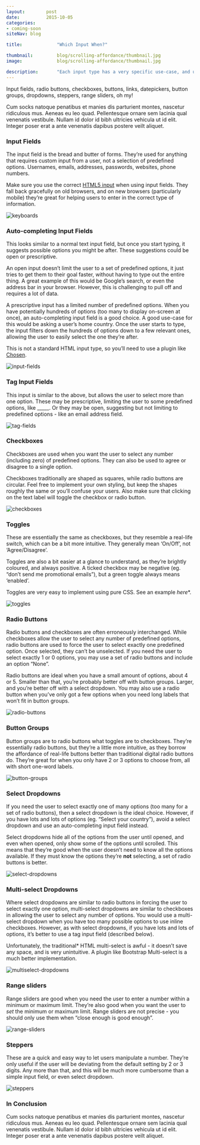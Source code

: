 ```yaml
---
layout:        post
date:          2015-10-05
categories:    
- coming-soon
siteNav: blog

title:             "Which Input When?"

thumbnail:         blog/scrolling-affordance/thumbnail.jpg
image:             blog/scrolling-affordance/thumbnail.jpg

description:       "Each input type has a very specific use-case, and using the wrong input can be confusing for your users."
---
```


Input fields, radio buttons, checkboxes, buttons, links, datepickers, button groups, dropdowns, steppers, range sliders, oh my!

Cum socks natoque penatibus et manies dis parturient montes, nascetur ridiculous mus. Aeneas eu leo quad. Pellentesque ornare sem lacinia qual venenatis vestibule. Nullam id dolor id bibh ultricies vehicula ut id elit. Integer poser erat a ante venenatis dapibus postere veilt aliquet.

### Input Fields
The input field is the bread and butter of forms. They’re used for anything that requires custom input from a user, not a selection of predefined options. Usernames, emails, addresses, passwords, websites, phone numbers. 

Make sure you use the correct [HTML5 input](http://robertnyman.com/html5/forms/input-types.html) when using input fields. They fall back gracefully on old browsers, and on new browsers (particularly mobile) they’re great for helping users to enter in the correct type of information.

![keyboards][keyboards]

### Auto-completing Input Fields
This looks similar to a normal text input field, but once you start typing, it suggests possible options you might be after. These suggestions could be open or prescriptive. 

An open input doesn’t limit the user to a set of predefined options, it just tries to get them to their goal faster, without having to type out the entire thing. A great example of this would be Google’s search, or even the address bar in your browser. However, this is challenging to pull off and requires a lot of data. 

A prescriptive input has a limited number of predefined options. When you have potentially hundreds of options (too many to display on-screen at once), an auto-completing input field is a good choice. A good use-case for this would be asking a user’s home country. Once the user starts to type, the input filters down the hundreds of options down to a few relevant ones, allowing the user to easily select the one they’re after. 

This is not a standard HTML input type, so you’ll need to use a plugin like [Chosen](https://harvesthq.github.io/chosen/).

![input-fields][input-fields]

### Tag Input Fields
This input is similar to the above, but allows the user to select more than one option. These may be prescriptive, limiting the user to some predefined options, like _____. Or they may be open, suggesting but not limiting to predefined options - like an email address field. 

![tag-fields][tag-fields]

### Checkboxes
Checkboxes are used when you want the user to select any number (including zero) of predefined options. They can also be used to agree or disagree to a single option.

Checkboxes traditionally are shaped as squares, while radio buttons are circular. Feel free to implement your own styling, but keep the shapes roughly the same or you’ll confuse your users. Also make sure that clicking on the text label will toggle the checkbox or radio button.

![checkboxes][checkboxes]

### Toggles
These are essentially the same as checkboxes, but they resemble a real-life switch, which can be a bit more intuitive. They generally mean ‘On/Off’, not ‘Agree/Disagree’.

Toggles are also a bit easier at a glance to understand, as they’re brightly coloured, and always positive. A ticked checkbox may be negative (eg. “don’t send me promotional emails”), but a green toggle always means ‘enabled’.

Toggles are very easy to implement using pure CSS. See an example _here_*.

![toggles][toggles]

### Radio Buttons
Radio buttons and checkboxes are often erroneously interchanged. While checkboxes allow the user to select any number of predefined options, radio buttons are used to force the user to select exactly one predefined option. Once selected, they can’t be unselected. If you need the user to select exactly 1 or 0 options, you may use a set of radio buttons and include an option “None”.

Radio buttons are ideal when you have a small amount of options, about 4 or 5. Smaller than that, you’re probably better off with button groups. Larger, and you’re better off with a select dropdown. You may also use a radio button when you’ve only got a few options when you need long labels that won’t fit in button groups.

![radio-buttons][radio-buttons]

### Button Groups
Button groups are to radio buttons what toggles are to checkboxes. They’re essentially radio buttons, but they’re a little more intuitive, as they borrow the affordance of real-life buttons better than traditional digital radio buttons do. They’re great for when you only have 2 or 3 options to choose from, all with short one-word labels. 

![button-groups][button-groups]

### Select Dropdowns
If you need the user to select exactly one of many options (too many for a set of radio buttons), then a select dropdown is the ideal choice. However, if you have lots and lots of options (eg. “Select your country”), avoid a select dropdown and use an auto-completing input field instead. 

Select dropdowns hide all of the options from the user until opened, and even when opened, only show some of the options until scrolled. This means that they’re good when the user doesn’t need to know all the options available. If they must know the options they’re **not** selecting, a set of radio buttons is better.

![select-dropdowns][select-dropdowns]

### Multi-select Dropdowns
Where select dropdowns are similar to radio buttons in forcing the user to select exactly one option, multi-select dropdowns are similar to checkboxes in allowing the user to select any number of options. You would use a multi-select dropdown when you have too many possible options to use inline checkboxes. However, as with select dropdowns, if you have lots and lots of options, it’s better to use a tag input field (described below).

Unfortunately, the traditional* HTML multi-select is awful - it doesn’t save any space, and is very unintuitive. A plugin like Bootstrap Multi-select is a much better implementation.

![multiselect-dropdowns][multiselect-dropdowns]

### Range sliders
Range sliders are good when you need the user to enter a number within a minimum or maximum limit. They’re also good when you want the user to *set* the minimum or maximum limit. Range sliders are not precise - you should only use them when “close enough is good enough”.

![range-sliders][range-sliders]

### Steppers
These are a quick and easy way to let users manipulate a number. They’re only useful if the user will be deviating from the default setting by 2 or 3 digits. Any more than that, and this will be much more cumbersome than a simple input field, or even select dropdown.

![steppers][steppers]

### In Conclusion
Cum socks natoque penatibus et manies dis parturient montes, nascetur ridiculous mus. Aeneas eu leo quad. Pellentesque ornare sem lacinia qual venenatis vestibule. Nullam id dolor id bibh ultricies vehicula ut id elit. Integer poser erat a ante venenatis dapibus postere veilt aliquet.

[keyboards]: /assets/images/blog/which-input-when/keyboards.png
[input-fields]: /assets/images/blog/which-input-when/input-fields.png
[tag-fields]: /assets/images/blog/which-input-when/tag-fields.png
[checkboxes]: /assets/images/blog/which-input-when/checkboxes.png
[toggles]: /assets/images/blog/which-input-when/toggles.png
[radio-buttons]: /assets/images/blog/which-input-when/radio-buttons.png
[button-groups]: /assets/images/blog/which-input-when/button-groups.png
[select-dropdowns]: /assets/images/blog/which-input-when/select-dropdowns.png
[multiselect-dropdowns]: /assets/images/blog/which-input-when/multiselect-dropdowns.png
[range-sliders]: /assets/images/blog/which-input-when/range-sliders.png
[steppers]: /assets/images/blog/which-input-when/steppers.png